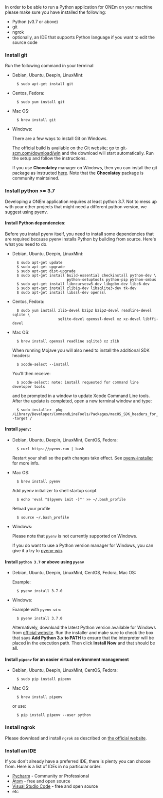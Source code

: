 In order to be able to run a Python application for ONEm on your machine please make sure
you have installed the following:

- Python (v3.7 or above)
- git
- ngrok
- optionally, an IDE that supports Python language if you want to edit the source code

### Install git
Run the following command in your terminal

- Debian, Ubuntu, Deepin, LinuxMint: 

        $ sudo apt-get install git

- Centos, Fedora: 

        $ sudo yum install git

- Mac OS:

        $ brew install git

- Windows:

    There are a few ways to install Git on Windows.
    
    The official build is available on the Git website; go to 
    [git-scm.com/download/win](https://git-scm.com/download/win) and the download 
    will start automatically. Run the setup and follow the instructions.
    
    If you use **Chocolatey** manager on Windows, then you can install the git 
    package as instructed [here](https://chocolatey.org/packages/git). Note that the
    **Chocolatey** package is community maintained.

### Install python >= 3.7

Developing a ONEm application requires at least python 3.7. Not to mess up with your 
other projects that might need a different python version, we suggest using pyenv.

#### Install Python dependencies:

Before you install pyenv itself, you need to install some dependencies that are required 
because pyenv installs Python by building from source.
Here's what you need to do.

- Debian, Ubuntu, Deepin, LinuxMint:

        $ sudo apt-get update
        $ sudo apt-get upgrade
        $ sudo apt-get dist-upgrade
        $ sudo apt-get install build-essential checkinstall python-dev \
                               python-setuptools python-pip python-smbus
        $ sudo apt-get install libncursesw5-dev libgdbm-dev libc6-dev
        $ sudo apt-get install zlib1g-dev libsqlite3-dev tk-dev
        $ sudo apt-get install libssl-dev openssl

- Centos, Fedora:

        $ sudo yum install zlib-devel bzip2 bzip2-devel readline-devel sqlite \
                           sqlite-devel openssl-devel xz xz-devel libffi-devel

- Mac OS:

        $ brew install openssl readline sqlite3 xz zlib

    When running Mojave you will also need to install the additional SDK headers:

        $ xcode-select --install

    You'll then receive:

        $ xcode-select: note: install requested for command line developer tools

    and be prompted in a window to update Xcode Command Line tools. After the update is 
    completed, open a new terminal window and type:

        $ sudo installer -pkg /Library/Developer/CommandLineTools/Packages/macOS_SDK_headers_for_macOS_10.14.pkg -target /

#### Install `pyenv`:

- Debian, Ubuntu, Deepin, LinuxMint, CentOS, Fedora:

        $ curl https://pyenv.run | bash

    Restart your shell so the path changes take effect. See [pyenv-installer](https://github.com/pyenv/pyenv-installer) 
    for more info.

- Mac OS:

        $ brew install pyenv

    Add pyenv initializer to shell startup script

        $ echo 'eval "$(pyenv init -)"' >> ~/.bash_profile

    Reload your profile

        $ source ~/.bash_profile

- Windows:

    Please note that `pyenv` is not currently supported on Windows.
    
    If you do want to use a Python version manager for Windows, you can give it a
    try to [pyenv-win](https://pypi.org/project/pyenv-win/).

#### Install `python 3.7` or above using `pyenv`

- Debian, Ubuntu, Deepin, LinuxMint, CentOS, Fedora, Mac OS:  

    Example:
    
        $ pyenv install 3.7.0
    
    <!-- $ SDKROOT=/Applications/Xcode.app/Contents/Developer/Platforms/MacOSX.platform/Developer/SDKs/MacOSX.sdk pyenv install 3.7.0 -->
    
- Windows:
    
    Example with `pyenv-win`:

        $ pyenv install 3.7.0

    Alternatively, download the latest Python version available for Windows from
    [official website](https://www.python.org/downloads/windows/). Run the 
    installer and make sure to check the box that says **Add Python 3.x to PATH** 
    to ensure that the interpreter will be placed in the execution path.
    Then click **Install Now** and that should be all.

#### Install `pipenv` for an easier virtual environment management

- Debian, Ubuntu, Deepin, LinuxMint, CentOS, Fedora:

        $ sudo pip install pipenv

- Mac OS:

        $ brew install pipenv

    or use:
    
        $ pip install pipenv --user python

### Install ngrok

Please download and install `ngrok` as described on [the official website](https://ngrok.com/download).

### Install an IDE

If you don't already have a preferred IDE, there is plenty you can choose from. Here is a
list of IDEs in no particular order:

- [Pycharm](https://www.jetbrains.com/pycharm/download/#section=linux) - Community or Professional
- [Atom](https://atom.io/) - free and open source
- [Visual Studio Code](https://code.visualstudio.com/) - free and open source
- etc
